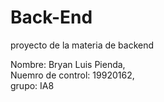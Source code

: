 # Back-End
proyecto de la materia de backend

Nombre: Bryan Luis Pienda,       
     Nuemro de control: 19920162,       
          grupo: IA8
